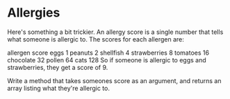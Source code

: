 Allergies
=========

Here's something a bit trickier. An allergy score is a single number that tells what someone is allergic to. The scores for each allergen are:

allergen     score
eggs         1
peanuts      2
shellfish    4
strawberries 8
tomatoes     16
chocolate    32
pollen       64
cats         128
So if someone is allergic to eggs and strawberries, they get a score of 9.

Write a method that takes someones score as an argument, and returns an array listing what they're allergic to.
